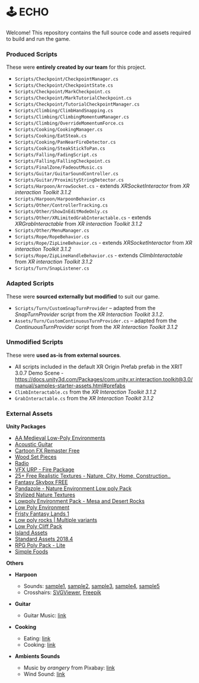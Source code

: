 # 🕹️ ECHO

Welcome! This repository contains the full source code and assets required to build and run the game.

### Produced Scripts

These were **entirely created by our team** for this project.

- `Scripts/Checkpoint/CheckpointManager.cs`
- `Scripts/Checkpoint/CheckpointState.cs`
- `Scripts/Checkpoint/MarkCheckpoint.cs`
- `Scripts/Checkpoint/MarkTutorialCheckpoint.cs`
- `Scripts/Checkpoint/TutorialCheckpointManager.cs`
- `Scripts/Climbing/ClimbHandSnapping.cs`
- `Scripts/Climbing/ClimbingMomentumManager.cs`
- `Scripts/Climbing/OverrideMomentumForce.cs`
- `Scripts/Cooking/CookingManager.cs`
- `Scripts/Cooking/EatSteak.cs`
- `Scripts/Cooking/PanNearFireDetector.cs`
- `Scripts/Cooking/SteakStickToPan.cs`
- `Scripts/Falling/FadingScript.cs`
- `Scripts/Falling/FallingCheckpoint.cs`
- `Scripts/FinalZone/FadeoutMusic.cs`
- `Scripts/Guitar/GuitarSoundController.cs`
- `Scripts/Guitar/ProximityStringDetector.cs`
- `Scripts/Harpoon/ArrowSocket.cs` - extends _XRSocketInteractor_ from _XR interaction Toolkit 3.1.2_
- `Scripts/Harpoon/HarpoonBehavior.cs`
- `Scripts/Other/ControllerTracking.cs`
- `Scripts/Other/ShowInEditModeOnly.cs`
- `Scripts/Other/XRLimitedGrabInteractable.cs` - extends _XRGrabInteractable_ from _XR interaction Toolkit 3.1.2_
- `Scripts/Other/MenuManager.cs`
- `Scripts/Rope/RopeBehavior.cs`
- `Scripts/Rope/ZipLineBehavior.cs` - extends _XRSocketInteractor_ from _XR interaction Toolkit 3.1.2_
- `Scripts/Rope/ZipLineHandleBehavior.cs` - extends _ClimbInteractable_ from _XR interaction Toolkit 3.1.2_
- `Scripts/Turn/SnapListener.cs`

### Adapted Scripts

These were **sourced externally but modified** to suit our game.

- `Scripts/Turn/CustomSnapTurnProvider` – adapted from the _SnapTurnProvider_ script from the _XR Interaction Toolkit 3.1.2_.
- `Assets/Turn/CustomContinuousTurnProvider.cs` – adapted from the _ContinuousTurnProvider_ script from the _XR Interaction Toolkit 3.1.2_


### Unmodified Scripts

These were **used as-is from external sources**.

- All scripts included in the default XR Origin Prefab prefab in the XRIT 3.0.7 Demo Scene - https://docs.unity3d.com/Packages/com.unity.xr.interaction.toolkit@3.0/manual/samples-starter-assets.html#prefabs
- `ClimbInteractable.cs` from the _XR Interaction Toolkit 3.1.2_
- `GrabInteractable.cs` from the _XR Interaction Toolkit 3.1.2_

### External Assets

**Unity Packages**

- [AA Medieval Low-Poly Environments](https://assetstore.unity.com/packages/3d/environments/aa-low-poly-medieval-environment-249533)
- [Acoustic Guitar](https://assetstore.unity.com/packages/3d/props/acoustic-guitar-21037)
- [Cartoon FX Remaster Free](https://assetstore.unity.com/packages/vfx/particles/cartoon-fx-remaster-free-109565)
- [Wood Set Pieces](https://assetstore.unity.com/packages/3d/props/wood-set-pieces-33853)
- [Radio](https://assetstore.unity.com/packages/3d/props/radio-230712)
- [VFX URP - Fire Package](https://assetstore.unity.com/packages/vfx/particles/fire-explosions/vfx-urp-fire-package-305098)
- [25+ Free Realistic Textures - Nature, City, Home, Construction..](https://assetstore.unity.com/packages/2d/textures-materials/25-free-realistic-textures-nature-city-home-construction-more-240323)
- [Fantasy Skybox FREE](https://assetstore.unity.com/packages/2d/textures-materials/sky/fantasy-skybox-free-18353)
- [Pandazole - Nature Environment Low poly Pack](https://assetstore.unity.com/packages/3d/environments/pandazole-nature-environment-low-poly-pack-212621)
- [Stylized Nature Textures](https://assetstore.unity.com/packages/2d/textures-materials/stylized-nature-textures-228680)
- [Lowpoly Environment Pack - Mesa and Desert Rocks](https://assetstore.unity.com/packages/3d/environments/landscapes/lowpoly-environment-pack-mesa-and-desert-rocks-167831)
- [Low Poly Environment](https://assetstore.unity.com/packages/3d/environments/low-poly-environment-315184)
- [Fristy Fantasy Lands 1](https://assetstore.unity.com/packages/3d/environments/fantasy/fristy-fantasy-lands-1-198504)
- [Low poly rocks | Multiple variants](https://assetstore.unity.com/packages/3d/environments/landscapes/low-poly-rocks-multiple-variants-254461)
- [Low Poly Cliff Pack](https://assetstore.unity.com/packages/3d/environments/landscapes/low-poly-cliff-pack-67289)
- [Island Assets](https://assetstore.unity.com/packages/3d/environments/island-assets-56989)
- [Standard Assets 2018.4](https://assetstore.unity.com/packages/essentials/asset-packs/standard-assets-2018-4-check-out-starter-assets-first-person-thi-32351)
- [RPG Poly Pack - Lite](https://assetstore.unity.com/packages/3d/environments/landscapes/rpg-poly-pack-lite-148410)
- [Simple Foods](https://assetstore.unity.com/packages/3d/props/food/simple-foods-207032)

**Others**

- **Harpoon**
  - Sounds: [sample1](https://pixabay.com/sound-effects/grappling-gun-132447/), [sample2](https://pixabay.com/sound-effects/item-equip-6904/), [sample3](https://pixabay.com/sound-effects/pop-1-101427/), [sample4](https://pixabay.com/sound-effects/error-8-206492/), [sample5](https://pixabay.com/sound-effects/camera-shutter-107889/)
  - Crosshairs: [SVGViewer](https://www.svgviewer.dev/), [Freepik](https://www.freepik.com)

- **Guitar**
  - Guitar Music: [link](https://pixabay.com/music/folk-guitar-ambient-339839/)

- **Cooking**
  - Eating: [link](https://pixabay.com/sound-effects/eating-sound-effect-36186/)
  - Cooking: [link](https://pixabay.com/sound-effects/cooking-onions-72799/)

- **Ambients Sounds**
  - Music by *orangery* from Pixabay: [link](https://pixabay.com/music/acoustic-group-coniferous-forest-142569/)
  - Wind Sound: [link](https://pixabay.com/sound-effects/smooth-cold-wind-looped-135538/)
